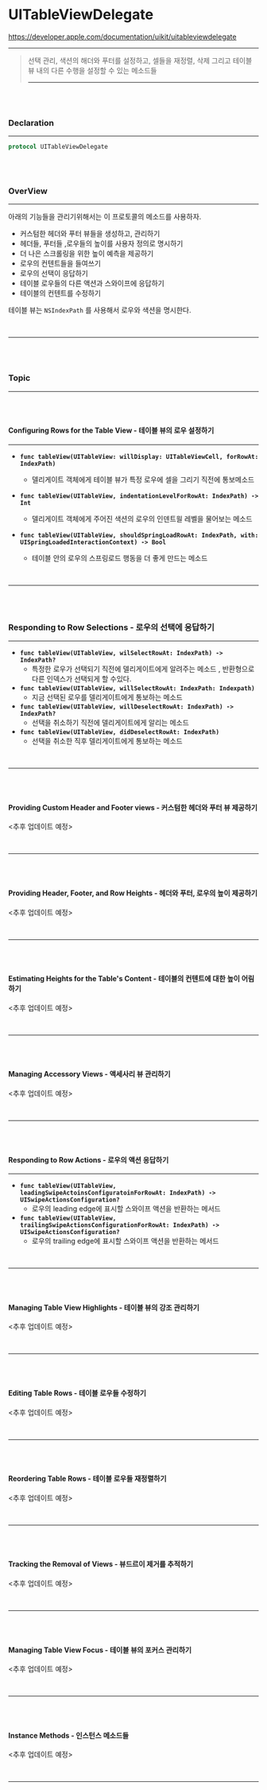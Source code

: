 

# UITableViewDelegate

https://developer.apple.com/documentation/uikit/uitableviewdelegate

---

> 선택 관리, 색션의 해더와 푸터를 설정하고, 셀들을 재정렬, 삭제 그리고 테이블 뷰 내의 다른 수행을 설정할 수 있는 메소드들
>
> ---

<br>

<br>

### Declaration

---

```swift
protocol UITableViewDelegate
```

<br><br>

### OverView

---

아래의 기능들을 관리기위해서는 이 프로토콜의 메소드를 사용하자.

- 커스텀한 헤더와 푸터 뷰들을 생성하고, 관리하기
- 헤더들, 푸터들 ,로우들의 높이를 사용자 정의로 명시하기
- 더 나은 스크롤링을 위한 높이 예측을 제공하기
- 로우의 컨텐트들을 들여쓰기
- 로우의 선택이 응답하기
- 테이블 로우들의 다른 액션과 스와이프에 응답하기
- 테이블의 컨텐트를 수정하기



테이블 뷰는 `NSIndexPath`  를 사용해서 로우와 색션을 명시한다. 

<br>

---

<br><br>

### Topic

---

<br>

<br>

#### Configuring Rows for the Table View - 테이블 뷰의 로우 설정하기

---

- **`func tableView(UITableView: willDisplay: UITableViewCell, forRowAt: IndexPath)`**

  - 델리게이트 객체에게 테이블 뷰가 특정 로우에 셀을 그리기 직전에 통보메소드

- **`func tableView(UITableView, indentationLevelForRowAt: IndexPath) -> Int`**

  - 델리게이트 객체에게 주어진 색션의 로우의 인덴트읠 레벨을 물어보는 메소드

- **`func tableView(UITableView, shouldSpringLoadRowAt: IndexPath, with: UISpringLoadedInteractionContext) -> Bool`**

  - 테이블 안의 로우의 스프링로드 행동을 더 좋게 만드는 메소드

    <br>

---

<br>

<br>

### Responding to Row Selections - 로우의 선택에 응답하기

---

- **`func tableView(UITableView, wilSelectRowAt: IndexPath) -> IndexPath?`**
  - 특정한 로우가 선택되기 직전에 델리게이트에게 알려주는 메소드 , 반환형으로 다른 인덱스가 선택되게 할 수있다.
- **`func tableView(UITableView, willSelectRowAt: IndexPath: Indexpath)`**
  - 지금 선택된 로우를 델리게이트에게 통보하는 메소드
- **`func tableView(UITableView, willDeselectRowAt: IndexPath) -> IndexPath?`**
  - 선택을 취소하기 직전에 델리게이트에게 알리는 메소드
- **`func tableView(UITableView, didDeselectRowAt: IndexPath)`**
  - 선택을 취소한 직후 델리게이트에게 통보하는 메소드

<br>

---

<br><br>

#### Providing Custom Header and Footer views - 커스텀한 헤더와 푸터 뷰 제공하기



<추후 업데이트 예정>

<br>

---

<br><br>

#### Providing Header, Footer, and Row Heights - 헤더와 푸터, 로우의 높이 제공하기

<추후 업데이트 예정>

<br>

------



<br><br>

#### Estimating Heights for the Table's Content - 테이블의 컨텐트에 대한 높이 어림하기

<추후 업데이트 예정>

<br>

------

<br><br>

#### Managing Accessory Views - 액세사리 뷰 관리하기

<추후 업데이트 예정>

<br>

------

<br><br>

#### Responding to Row Actions - 로우의 액션 응답하기

---

- **`func tableView(UITableView, leadingSwipeActoinsConfiguratoinForRowAt: IndexPath) -> UISwipeActionsConfiguration?`**
  - 로우의 leading edge에 표시할 스와이프 액션을 반환하는 메서드
- **`func tableView(UITableView, trailingSwipeActionsConfigurationForRowAt: IndexPath) -> UISwipeActionsConfiguration?`**
  - 로우의 trailing edge에 표시할 스와이프 액션을 반환하는 메서드

<br>

------

<br><br>

####  Managing Table View Highlights - 테이블 뷰의 강조 관리하기

<추후 업데이트 예정>

<br>

------

<br><br>

####  Editing Table Rows - 테이블 로우들 수정하기

<추후 업데이트 예정>

<br>

------

<br><br>

####  Reordering Table Rows - 테이블 로우들 재정렬하기

<추후 업데이트 예정>

<br>

------

<br><br>

####  Tracking the Removal of Views - 뷰드르이 제거를 추적하기

<추후 업데이트 예정>

<br>

------

<br><br>

#### Managing Table View Focus - 테이블 뷰의 포커스 관리하기

<추후 업데이트 예정>

<br>

------

<br><br>

#### Instance Methods - 인스턴스 메소드들

<추후 업데이트 예정>

<br>

------

